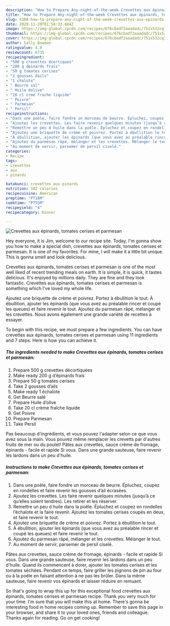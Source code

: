 ```yaml
---
description: "How to Prepare Any-night-of-the-week Crevettes aux épinards, tomates cerises et parmesan"
title: "How to Prepare Any-night-of-the-week Crevettes aux épinards, tomates cerises et parmesan"
slug: 4308-how-to-prepare-any-night-of-the-week-crevettes-aux-epinards-tomates-cerises-et-parmesan
date: 2020-11-20T01:58:33.684Z
image: https://img-global.cpcdn.com/recipes/676cbadf2aaadadc/751x532cq70/crevettes-aux-epinards-tomates-cerises-et-parmesan-photo-principale-de-la-recette.jpg
thumbnail: https://img-global.cpcdn.com/recipes/676cbadf2aaadadc/751x532cq70/crevettes-aux-epinards-tomates-cerises-et-parmesan-photo-principale-de-la-recette.jpg
cover: https://img-global.cpcdn.com/recipes/676cbadf2aaadadc/751x532cq70/crevettes-aux-epinards-tomates-cerises-et-parmesan-photo-principale-de-la-recette.jpg
author: Sally Bowman
ratingvalue: 4.9
reviewcount: 6735
recipeingredient:
- "500 g crevettes dcortiques"
- "200 g dpinards frais"
- "50 g tomates cerises"
- "2 gousses dails"
- "1 chalote"
- " Beurre sal"
- " Huile dolive"
- "20 cl crme frache liquide"
- " Poivre"
- " Parmesan"
- " Persil"
recipeinstructions:
- "Dans une poêle, faire fondre un morceau de beurre. Épluchez, coupez en rondelles et faire revenir les gousses d’ail écrasées."
- "Ajoutez les crevettes. Les faire revenir quelques minutes (jusqu’à ce qu’elles soient tendres). Les retirer et les réserver."
- "Remettre un peu d huile dans la poêle. Épluchez et coupez en rondelles l’échalote et la faire revenir. Ajoutez les tomates cerises coupés en deux, et faire revenir le tout."
- "Ajoutez une briquette de crème et poivrez. Portez à ébullition le tout."
- "À ébullition, ajouter les épinards (que vous avez au préalable rincer et coupé les queues) et faire revenir le tout."
- "Ajoutez du parmesan râpé, mélanger et les crevettes. Mélanger le tout."
- "Au moment de servir, parsemer de persil ciselé."
categories:
- Recipe
tags:
- crevettes
- aux
- pinards

katakunci: crevettes aux pinards 
nutrition: 102 calories
recipecuisine: American
preptime: "PT18M"
cooktime: "PT55M"
recipeyield: "4"
recipecategory: Dinner

---
```



![Crevettes aux épinards, tomates cerises et parmesan](https://img-global.cpcdn.com/recipes/676cbadf2aaadadc/751x532cq70/crevettes-aux-epinards-tomates-cerises-et-parmesan-photo-principale-de-la-recette.jpg)

Hey everyone, it is Jim, welcome to our recipe site. Today, I'm gonna show you how to make a special dish, crevettes aux épinards, tomates cerises et parmesan. It is one of my favorites. For mine, I will make it a little bit unique. This is gonna smell and look delicious.

Crevettes aux épinards, tomates cerises et parmesan is one of the most well liked of recent trending meals on earth. It is simple, it is quick, it tastes delicious. It's enjoyed by millions daily. They are fine and they look fantastic. Crevettes aux épinards, tomates cerises et parmesan is something which I've loved my whole life.

Ajoutez une briquette de crème et poivrez. Portez à ébullition le tout. À ébullition, ajouter les épinards (que vous avez au préalable rincer et coupé les queues) et faire revenir le tout. Ajoutez du parmesan râpé, mélanger et les crevettes. Nous avons également une grande variété de recettes à essayer.


To begin with this recipe, we must prepare a few ingredients. You can have crevettes aux épinards, tomates cerises et parmesan using 11 ingredients and 7 steps. Here is how you can achieve it.

<!--inarticleads1-->

##### The ingredients needed to make Crevettes aux épinards, tomates cerises et parmesan:

1. Prepare 500 g crevettes décortiquées
1. Make ready 200 g d’épinards frais
1. Prepare 50 g tomates cerises
1. Take 2 gousses d’ails
1. Make ready 1 échalote
1. Get  Beurre salé
1. Prepare  Huile d’olive
1. Take 20 cl crème fraîche liquide
1. Get  Poivre
1. Prepare  Parmesan
1. Take  Persil


Pas beaucoup d&#39;ingrédients, et vous pouvez l&#39;adapter selon ce que vous avez sous la main. Vous pouvez même remplacer les crevetts par d&#39;autres fruits de mer ou du poulet! Pâtes aux crevettes, sauce crème de fromage, épinards - facile et rapide Si vous. Dans une grande sauteuse, faire revenir les lardons dans un peu d&#39;huile. 

<!--inarticleads2-->

##### Instructions to make Crevettes aux épinards, tomates cerises et parmesan:

1. Dans une poêle, faire fondre un morceau de beurre. Épluchez, coupez en rondelles et faire revenir les gousses d’ail écrasées.
1. Ajoutez les crevettes. Les faire revenir quelques minutes (jusqu’à ce qu’elles soient tendres). Les retirer et les réserver.
1. Remettre un peu d huile dans la poêle. Épluchez et coupez en rondelles l’échalote et la faire revenir. Ajoutez les tomates cerises coupés en deux, et faire revenir le tout.
1. Ajoutez une briquette de crème et poivrez. Portez à ébullition le tout.
1. À ébullition, ajouter les épinards (que vous avez au préalable rincer et coupé les queues) et faire revenir le tout.
1. Ajoutez du parmesan râpé, mélanger et les crevettes. Mélanger le tout.
1. Au moment de servir, parsemer de persil ciselé.


Pâtes aux crevettes, sauce crème de fromage, épinards - facile et rapide Si vous. Dans une grande sauteuse, faire revenir les lardons dans un peu d&#39;huile. Quand ils commencent à dorer, ajouter les tomates cerises et les tomates séchées. Pendant ce temps, faire griller les pignons de pin au four ou à la poêle en faisant attention à ne pas les brûler. Dans la même sauteuse, faire revenir vos épinards et laisser réduire en remuant. 

So that's going to wrap this up for this exceptional food crevettes aux épinards, tomates cerises et parmesan recipe. Thank you very much for your time. I'm sure that you will make this at home. There's gonna be interesting food in home recipes coming up. Remember to save this page in your browser, and share it to your loved ones, friends and colleague. Thanks again for reading. Go on get cooking!
